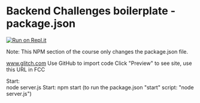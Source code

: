 # Backend Challenges boilerplate - package.json
[![Run on Repl.it](https://repl.it/badge/github/freeCodeCamp/boilerplate-npm)](https://repl.it/github/freeCodeCamp/boilerplate-npm)

Note: This NPM section of the course only changes the package.json file. 

www.glitch.com
Use GitHub to import code
Click "Preview" to see site, use this URL in FCC  
  
  
Start:  
node server.js
Start:
npm start (to run the package.json "start" script: "node server.js")
